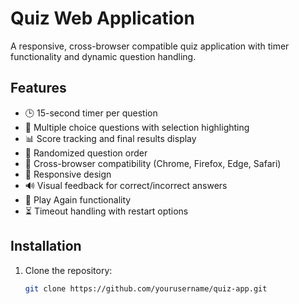 # Quiz Web Application

A responsive, cross-browser compatible quiz application with timer functionality and dynamic question handling.

## Features

- 🕒 15-second timer per question
- 🎯 Multiple choice questions with selection highlighting
- 📊 Score tracking and final results display
- 🔀 Randomized question order
- 🚦 Cross-browser compatibility (Chrome, Firefox, Edge, Safari)
- 📱 Responsive design
- 🔊 Visual feedback for correct/incorrect answers
- 🔄 Play Again functionality
- ⏳ Timeout handling with restart options

## Installation

1. Clone the repository:
   ```bash
   git clone https://github.com/yourusername/quiz-app.git
